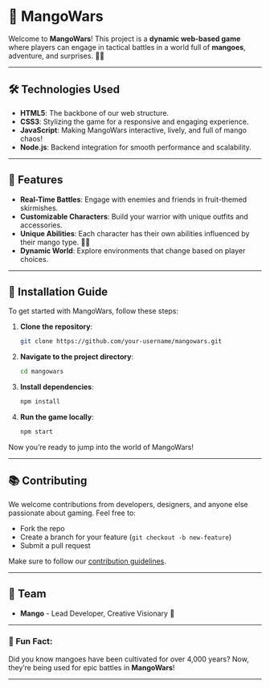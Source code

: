 # 🍍 MangoWars

Welcome to **MangoWars**! This project is a **dynamic web-based game** where players can engage in tactical battles in a world full of **mangoes**, adventure, and surprises. 🌴🐉

---

## 🛠️ Technologies Used
- **HTML5**: The backbone of our web structure.
- **CSS3**: Stylizing the game for a responsive and engaging experience.
- **JavaScript**: Making MangoWars interactive, lively, and full of mango chaos!
- **Node.js**: Backend integration for smooth performance and scalability.

---

## 🌟 Features
- **Real-Time Battles**: Engage with enemies and friends in fruit-themed skirmishes.
- **Customizable Characters**: Build your warrior with unique outfits and accessories.
- **Unique Abilities**: Each character has their own abilities influenced by their mango type. 🍋🍊
- **Dynamic World**: Explore environments that change based on player choices.

---

## 🚀 Installation Guide

To get started with MangoWars, follow these steps:

1. **Clone the repository**:
    ```bash
    git clone https://github.com/your-username/mangowars.git
    ```
2. **Navigate to the project directory**:
    ```bash
    cd mangowars
    ```
3. **Install dependencies**:
    ```bash
    npm install
    ```
4. **Run the game locally**:
    ```bash
    npm start
    ```

Now you’re ready to jump into the world of MangoWars!

---

## 📚 Contributing

We welcome contributions from developers, designers, and anyone else passionate about gaming. Feel free to:
- Fork the repo
- Create a branch for your feature (`git checkout -b new-feature`)
- Submit a pull request

Make sure to follow our [contribution guidelines](CONTRIBUTING.md).

---

## 👥 Team

- **Mango** - Lead Developer, Creative Visionary 🍍


---

### 🦖 Fun Fact:

Did you know mangoes have been cultivated for over 4,000 years? Now, they’re being used for epic battles in **MangoWars**!

---


<!---
ObsidianMango/ObsidianMango is a ✨ special ✨ repository because its `README.md` (this file) appears on your GitHub profile.
You can click the Preview link to take a look at your changes.
--->

